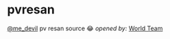 # pvresan
[@me_devil](https://t.me/me_devil) pv resan source 😂
*opened by:*
[World Team](https://t.me/worldtm)

